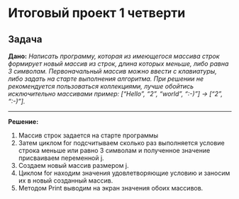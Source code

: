 # Итоговый проект 1 четверти
## Задача
**Дано:** *Написать программу, которая из имеющегося массива строк формирует новый массив из строк, длина которых меньше, либо равна 3 символам. Первоначальный массив можно ввести с клавиатуры, либо задать на старте выполнения алгоритма. При решении не рекомендуется пользоваться коллекциями, лучше обойтись исключительно массивами
пример: [“Hello”, “2”, “world”, “:-)”] → [“2”, “:-)”].*
*****
**Решение:**
1. Массив строк задается на старте программы
2. Затем циклом for подсчитываем сколько раз выполняется условие строка меньше или равно 3 символам и полученное значение присваиваем  переменной j.
3. Создаем новый массив размером j.
4. Циклом for находим значения удовлетворяющие условию и заносим их в новый созданный массив.
5. Методом Print выводим на экран значения обоих массивов.
